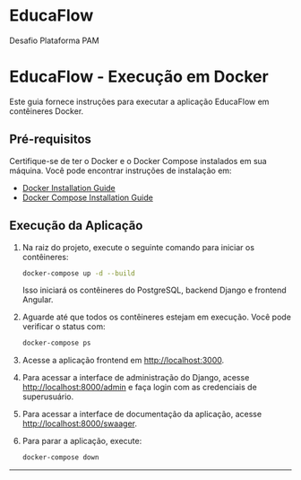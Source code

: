 # EducaFlow
Desafio Plataforma PAM


# EducaFlow - Execução em Docker

Este guia fornece instruções para executar a aplicação EducaFlow em contêineres Docker.

## Pré-requisitos

Certifique-se de ter o Docker e o Docker Compose instalados em sua máquina. Você pode encontrar instruções de instalação em:

- [Docker Installation Guide](https://docs.docker.com/get-docker/)
- [Docker Compose Installation Guide](https://docs.docker.com/compose/install/)

## Execução da Aplicação

1. Na raiz do projeto, execute o seguinte comando para iniciar os contêineres:

    ```bash
    docker-compose up -d --build
    ```

   Isso iniciará os contêineres do PostgreSQL, backend Django e frontend Angular.

2. Aguarde até que todos os contêineres estejam em execução. Você pode verificar o status com:

    ```bash
    docker-compose ps
    ```

3. Acesse a aplicação frontend em [http://localhost:3000](http://localhost:3000).

4. Para acessar a interface de administração do Django, acesse [http://localhost:8000/admin](http://localhost:8000/admin) e faça login com as credenciais de superusuário.

5. Para acessar a interface de documentação da aplicação, acesse [http://localhost:8000/swaager](http://localhost:8000/swagger).

6. Para parar a aplicação, execute:

    ```bash
    docker-compose down
    ```

---
